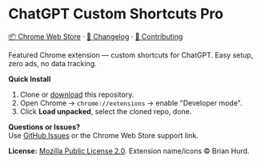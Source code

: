 # ChatGPT Custom Shortcuts Pro

[📦 Chrome Web Store](https://chromewebstore.google.com/detail/chatgpt-custom-shortcuts/figoaoelbmlhipinligdgmopdakcdkcf) · [📜 Changelog](CHANGELOG.md) · [🤝 Contributing](CONTRIBUTING.md)

Featured Chrome extension — custom shortcuts for ChatGPT. Easy setup, zero ads, no data tracking.

**Quick Install**
1. Clone or [download](https://github.com/bwhurd/chatgpt-custom-shortcuts-pro) this repository.
2. Open Chrome → `chrome://extensions` → enable "Developer mode".
3. Click **Load unpacked**, select the cloned repo, done.

**Questions or Issues?**  
Use [GitHub Issues](https://github.com/bwhurd/chatgpt-custom-shortcuts-pro/issues) or the Chrome Web Store support link.

**License:** [Mozilla Public License 2.0](LICENSE). Extension name/icons © Brian Hurd.